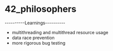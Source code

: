 # 42_philosophers


----------Learnings----------

- multithreading and multithread resource usage
- data race prevention
- more rigorous bug testing
